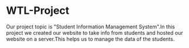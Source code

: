 # WTL-Project

Our project topic is "Student Information Management System".In this project we created our website to take info from students and hosted our website on a server.This helps us to manage the data of the students.
